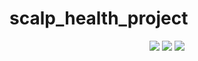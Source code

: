 # scalp_health_project
<div align=center>
	<img src="https://img.shields.io/badge/python-3776AB?style=for-the-badge&logo=Python&logoColor=white">
    	<img src="https://img.shields.io/badge/pytorch-EE4C2C?style=for-the-badge&logo=pytorch&logoColor=white">
    	<img src="https://img.shields.io/badge/jupyter-F37626?style=for-the-badge&logo=jupyter&logoColor=white">
    <br>
</div>
